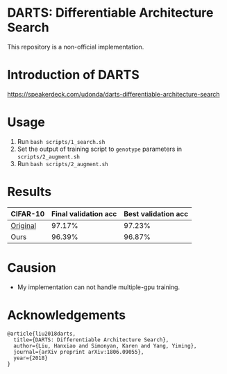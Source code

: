 # DARTS: Differentiable Architecture Search

This repository is a non-official implementation.

# Introduction of DARTS
https://speakerdeck.com/udonda/darts-differentiable-architecture-search

# Usage
1. Run `bash scripts/1_search.sh`
2. Set the output of training script to `genotype` parameters in `scripts/2_augment.sh`
2. Run `bash scripts/2_augment.sh`

# Results
| CIFAR-10 | Final validation acc | Best validation acc |
| ------- | -------------------- | ------------------- |
| [Original](https://github.com/quark0/darts)         | 97.17% | 97.23% |
| Ours | 96.39% | 96.87% |

# Causion
+ My implementation can not handle multiple-gpu training.

# Acknowledgements
```
@article{liu2018darts,
  title={DARTS: Differentiable Architecture Search},
  author={Liu, Hanxiao and Simonyan, Karen and Yang, Yiming},
  journal={arXiv preprint arXiv:1806.09055},
  year={2018}
}
```